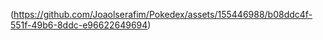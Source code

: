 


 
(https://github.com/Joaolserafim/Pokedex/assets/155446988/b08ddc4f-551f-49b6-8ddc-e96622649694)
